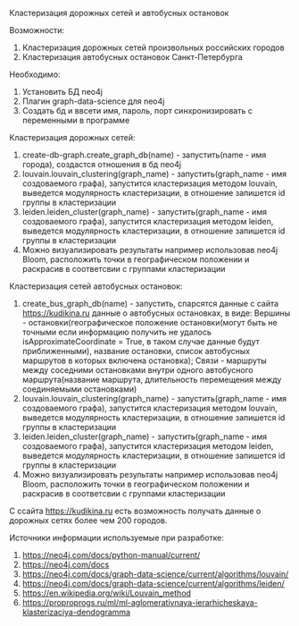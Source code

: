 Кластеризация дорожных сетей и автобусных остановок 

Возможности:
 1. Кластеризация дорожных сетей произвольных российских городов
 2. Кластеризация автобусных остановок Санкт-Петербурга

Необходимо:
1. Установить БД neo4j
2. Плагин graph-data-science для neo4j
3. Создать бд и ввсети имя, пароль, порт синхронизировать с переменными в программе

Кластеризация дорожных сетей:
 1. create-db-graph.create_graph_db(name) - запустить(name - имя города), создастся отношения в бд neo4j
 2. louvain.louvain_clustering(graph_name) - запустить(graph_name - имя создоваемого графа), запустится кластеризация методом louvain,
   выведется модулярность кластеризации, в отношение запишется id группы в кластеризации
 3. leiden.leiden_cluster(graph_name) - запустить(graph_name - имя создоваемого графа), запустится кластеризация методом leiden,
   выведется модулярность кластеризации, в отношение запишется id группы в кластеризации
 4. Можно визуализировать результаты например использовав neo4j Bloom, расположить точки в географическом положении и раскрасив в соответсвии с группами кластеризации

Кластеризация сетей автобусных остановок:
 1. create_bus_graph_db(name) - запустить, спарсятся данные с сайта https://kudikina.ru данные о автобусных остановках, в виде: Вершины - остановки(географическое положение остановки(могут быть не точными если информацию получить не удалось isApproximateCoordinate = True, в таком случае данные будут приближенными),
  название остановки, список автобусных маршрутов в которых включена остановка); Связи - маршруты между соседними остановками внутри одного автобусного маршрута(название маршрута,
   длительность перемещения между соединяемыми остановками)
 2. louvain.louvain_clustering(graph_name) - запустить(graph_name - имя создоваемого графа), запустится кластеризация методом louvain,
   выведется модулярность кластеризации, в отношение запишется id группы в кластеризации
 3. leiden.leiden_cluster(graph_name) - запустить(graph_name - имя создоваемого графа), запустится кластеризация методом leiden,
   выведется модулярность кластеризации, в отношение запишется id группы в кластеризации
 4. Можно визуализировать результаты например использовав neo4j Bloom, расположить точки в географическом положении и раскрасив в соответсвии с группами кластеризации

С ссайта https://kudikina.ru есть возможность получать данные о дорожных сетях более чем 200 городов.

Источники информации используемые при разработке:
 1. https://neo4j.com/docs/python-manual/current/
 2. https://neo4j.com/docs
 3. https://neo4j.com/docs/graph-data-science/current/algorithms/louvain/
 4. https://neo4j.com/docs/graph-data-science/current/algorithms/leiden/
 5. https://en.wikipedia.org/wiki/Louvain_method
 6. https://proproprogs.ru/ml/ml-aglomerativnaya-ierarhicheskaya-klasterizaciya-dendogramma
